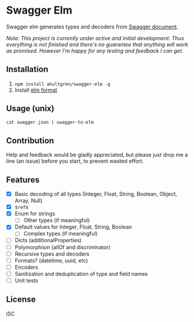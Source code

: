 # Swagger Elm

Swagger elm generates types and decoders from [Swagger document][swagger].

_Note: This project is currently under active and initial development. Thus
everything is not finished and there's no guarantee that anything will work as
promised. However I'm happy for any testing and feedback I can get._

## Installation

1. `npm install ahultgren/swagger-elm -g`
2. Install [elm format][elm-format]

## Usage (unix)

```sh
cat swagger.json | swagger-to-elm
```

## Contribution

Help and feedback would be gladly appreciated, but please just drop me a line
(an issue) before you start, to prevent wasted effort.

## Features

- [x] Basic decoding of all types (Integer, Float, String, Boolean, Object, Array, Null)
- [x] `$ref`s
- [x] Enum for strings
  - [ ] Other types (if meaningful)
- [x] Default values for Integer, Float, String, Boolean
  - [ ] Complex types (if meaningful)
- [ ] Dicts (additionalProperties)
- [ ] Polymorphism (allOf and discriminator)
- [ ] Recursive types and decoders
- [ ] Formats? (datetime, uuid, etc)
- [ ] Encoders
- [ ] Sanitization and deduplication of type and field names
- [ ] Unit tests

## License

ISC

[swagger]: http://swagger.io
[elm-format]: https://github.com/avh4/elm-format
